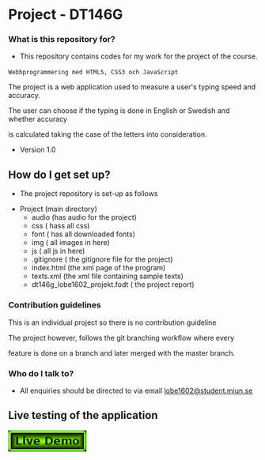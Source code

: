 # Project - DT146G #

### What is this repository for? ###

* This repository contains codes for my work for the project of the course.

`Webbprogrammering med HTML5, CSS3 och JavaScript`

The project is a web application used to measure a user's typing speed and accuracy.

The user can choose if the typing is done in English or Swedish and whether accuracy

is calculated taking the case of the letters into consideration.

* Version 1.0


## How do I get set up? ###

* The project repository is set-up as follows
- Project 	(main directory)
	- audio (has audio for the project)
	- css	( hass all css)
	- font	( has all downloaded fonts)
	- img	( all images in here)
	- js	( all js in here)
	- .gitignore ( the gitignore file for the project)
	- index.html (the xml page of the program)
	- texts.xml	(the xml file containing sample texts)
	- dt146g_lobe1602_projekt.fodt ( the project report)

### Contribution guidelines ###
This is an individual project so there is no contribution guideline

The project however, follows the git branching workflow where every

feature is done on a branch and later merged with the master branch.


### Who do I talk to? ###

* All enquiries should be directed to  via email <lobe1602@student.miun.se>

## Live testing of the application ##

[![demo](img/liveDemo.png)](http://studenter.miun.se/~lobe1602/projekt/)
